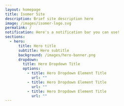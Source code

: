 ```yaml
---
layout: homepage
title: Isomer Site
description: Brief site description here
image: /images/isomer-logo.svg
permalink: /
notification: Here's a notification bar you can use!
sections:
  - hero:
      title: Hero title
      subtitle: Hero subtitle
      background: /images/hero-banner.png
      dropdown:
        title: Hero Dropdown Title
        options:
          - title: Hero Dropdown Element Title
            url: ""
          - title: Hero Dropdown Element Title
            url: ""
          - title: Hero Dropdown Element Title
            url: ""
---
```

